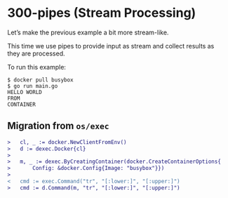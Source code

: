 # 300-pipes (Stream Processing)

Let’s make the previous example a bit more stream-like.

This time we use pipes to provide input as stream and collect
results as they are processed.

To run this example:

    $ docker pull busybox
    $ go run main.go
    HELLO WORLD
    FROM
    CONTAINER


## Migration from `os/exec`

```diff
> 	cl, _ := docker.NewClientFromEnv()
> 	d := dexec.Docker{cl}
> 
> 	m, _ := dexec.ByCreatingContainer(docker.CreateContainerOptions{
> 		Config: &docker.Config{Image: "busybox"}})
> 
< 	cmd := exec.Command("tr", "[:lower:]", "[:upper:]")
> 	cmd := d.Command(m, "tr", "[:lower:]", "[:upper:]")
```
